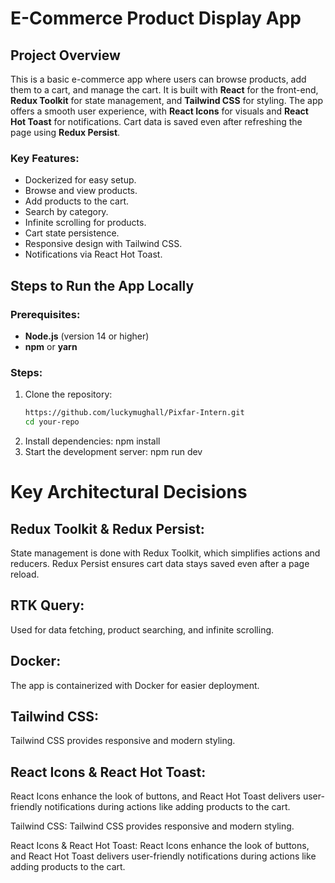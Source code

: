# E-Commerce Product Display App

## Project Overview
This is a basic e-commerce app where users can browse products, add them to a cart, and manage the cart. It is built with **React** for the front-end, **Redux Toolkit** for state management, and **Tailwind CSS** for styling. The app offers a smooth user experience, with **React Icons** for visuals and **React Hot Toast** for notifications. Cart data is saved even after refreshing the page using **Redux Persist**.

### Key Features:
- Dockerized for easy setup.
- Browse and view products.
- Add products to the cart.
- Search by category.
- Infinite scrolling for products.
- Cart state persistence.
- Responsive design with Tailwind CSS.
- Notifications via React Hot Toast.

## Steps to Run the App Locally

### Prerequisites:
- **Node.js** (version 14 or higher)
- **npm** or **yarn**

### Steps:
1. Clone the repository:
   ```bash
   https://github.com/luckymughall/Pixfar-Intern.git
   cd your-repo
2. Install dependencies:
npm install
3. Start the development server:
npm run dev
# Key Architectural Decisions
## Redux Toolkit & Redux Persist:
State management is done with Redux Toolkit, which simplifies actions and reducers. Redux Persist ensures cart data stays saved even after a page reload.

## RTK Query:
Used for data fetching, product searching, and infinite scrolling.

## Docker:
The app is containerized with Docker for easier deployment.

## Tailwind CSS:
Tailwind CSS provides responsive and modern styling.

## React Icons & React Hot Toast:
React Icons enhance the look of buttons, and React Hot Toast delivers user-friendly notifications during actions like adding products to the cart.

Tailwind CSS:
Tailwind CSS provides responsive and modern styling.

React Icons & React Hot Toast:
React Icons enhance the look of buttons, and React Hot Toast delivers user-friendly notifications during actions like adding products to the cart.
